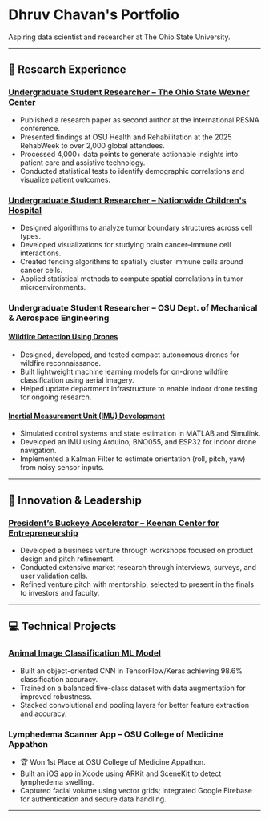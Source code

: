 # Dhruv Chavan's Portfolio  
Aspiring data scientist and researcher at The Ohio State University.

---

## 🧪 Research Experience

### [Undergraduate Student Researcher – The Ohio State Wexner Center](https://github.com/dchavan2192/Research-OSU-Wexner-Center-)
- Published a research paper as second author at the international RESNA conference.
- Presented findings at OSU Health and Rehabilitation at the 2025 RehabWeek to over 2,000 global attendees.
- Processed 4,000+ data points to generate actionable insights into patient care and assistive technology.
- Conducted statistical tests to identify demographic correlations and visualize patient outcomes.

### [Undergraduate Student Researcher – Nationwide Children's Hospital](https://github.com/dchavan2192/Nationwide-Children-s-Hospital---Research)
- Designed algorithms to analyze tumor boundary structures across cell types.
- Developed visualizations for studying brain cancer–immune cell interactions.
- Created fencing algorithms to spatially cluster immune cells around cancer cells.
- Applied statistical methods to compute spatial correlations in tumor microenvironments.

### Undergraduate Student Researcher – OSU Dept. of Mechanical & Aerospace Engineering

#### [Wildfire Detection Using Drones](https://github.com/dchavan2192/Research-OSU-WildFire)
- Designed, developed, and tested compact autonomous drones for wildfire reconnaissance.
- Built lightweight machine learning models for on-drone wildfire classification using aerial imagery.
- Helped update department infrastructure to enable indoor drone testing for ongoing research.

#### [Inertial Measurement Unit (IMU) Development](https://github.com/dchavan2192/Research-OSU-IMU-Dev/tree/main)
- Simulated control systems and state estimation in MATLAB and Simulink.
- Developed an IMU using Arduino, BNO055, and ESP32 for indoor drone navigation.
- Implemented a Kalman Filter to estimate orientation (roll, pitch, yaw) from noisy sensor inputs.

---

## 🚀 Innovation & Leadership

### [President’s Buckeye Accelerator – Keenan Center for Entrepreneurship](https://github.com/dchavan2192/President-Buckeye-Accelerator)
- Developed a business venture through workshops focused on product design and pitch refinement.
- Conducted extensive market research through interviews, surveys, and user validation calls.
- Refined venture pitch with mentorship; selected to present in the finals to investors and faculty.

---

## 💻 Technical Projects

### [Animal Image Classification ML Model](https://github.com/dchavan2192/ML-Animal-Classification-Model/tree/main)
- Built an object-oriented CNN in TensorFlow/Keras achieving 98.6% classification accuracy.
- Trained on a balanced five-class dataset with data augmentation for improved robustness.
- Stacked convolutional and pooling layers for better feature extraction and accuracy.

### Lymphedema Scanner App – OSU College of Medicine Appathon
- 🏆 Won 1st Place at OSU College of Medicine Appathon.
- Built an iOS app in Xcode using ARKit and SceneKit to detect lymphedema swelling.
- Captured facial volume using vector grids; integrated Google Firebase for authentication and secure data handling.


---



